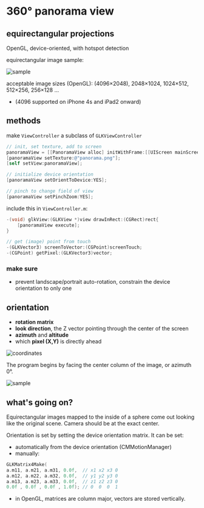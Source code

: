 # 360° panorama view
## equirectangular projections

OpenGL, device-oriented, with hotspot detection

equirectangular image sample:

![sample](https://raw.github.com/robbykraft/Panorama/master/readme/park_small.jpg)

acceptable image sizes (OpenGL): (4096×2048), 2048×1024, 1024×512, 512×256, 256×128 ...

* (4096 supported on iPhone 4s and iPad2 onward)

## methods

make  `ViewController` a subclass of `GLKViewController`

```objective-c
// init, set texture, add to screen
panoramaView = [[PanoramaView alloc] initWithFrame:[[UIScreen mainScreen] bounds]];
[panoramaView setTexture:@"panorama.png"];
[self setView:panoramaView];
```

```objective-c
// initialize device orientation
[panoramaView setOrientToDevice:YES];

// pinch to change field of view
[panoramaView setPinchZoom:YES];
```

include this in `ViewController.m`:

```objective-c
-(void) glkView:(GLKView *)view drawInRect:(CGRect)rect{
    [panoramaView execute];
}
```

```objective-c
// get (image) point from touch
-(GLKVector3) screenToVector:(CGPoint)screenTouch;
-(CGPoint) getPixel:(GLKVector3)vector;
```

### make sure
* prevent landscape/portrait auto-rotation, constrain the device orientation to only one

## orientation

* __rotation matrix__
* __look direction__, the Z vector pointing through the center of the screen
* __azimuth__ and __altitude__
* which __pixel (X,Y)__ is directly ahead

![coordinates](http://upload.wikimedia.org/wikipedia/commons/thumb/f/f7/Azimuth-Altitude_schematic.svg/500px-Azimuth-Altitude_schematic.svg.png)

The program begins by facing the center column of the image, or azimuth 0°.

![sample](https://raw.github.com/robbykraft/Panorama/master/readme/azimuth-altitude-pixels.png)

## what's going on?
Equirectangular images mapped to the inside of a sphere come out looking like the original scene. Camera should be at the exact center.

Orientation is set by setting the device orientation matrix. It can be set:

* automatically from the device orientation (CMMotionManager)
* manually:

```objective-c
GLKMatrix4Make(
a.m11, a.m21, a.m31, 0.0f,  // x1 x2 x3 0
a.m12, a.m22, a.m32, 0.0f,  // y1 y2 y3 0
a.m13, a.m23, a.m33, 0.0f,  // z1 z2 z3 0
0.0f , 0.0f , 0.0f , 1.0f); // 0  0  0  1
```
* in OpenGL, matrices are column major, vectors are stored vertically.